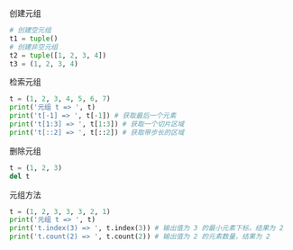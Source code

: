 创建元组
```python
# 创建空元组
t1 = tuple() 
# 创建非空元组
t2 = tuple([1, 2, 3, 4]) 
t3 = (1, 2, 3, 4)
```

检索元组
```python
t = (1, 2, 3, 4, 5, 6, 7) 
print('元组 t => ', t) 
print('t[-1] => ', t[-1]) # 获取最后一个元素
print('t[1:3] => ', t[1:3]) # 获取一个切片区域
print('t[::2] => ', t[::2]) # 获取带步长的区域
```

删除元组
```python
t = (1, 2, 3) 
del t
```

元组方法
```python
t = (1, 2, 3, 3, 3, 2, 1) 
print('元组 t => ', t) 
print('t.index(3) => ', t.index(3)) # 输出值为 3 的最小元素下标，结果为 2 
print('t.count(2) => ', t.count(2)) # 输出值为 2 的元素数量，结果为 2
```
